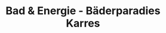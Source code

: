 ---
title: "Bad & Energie - Bäderparadies Karres"
url: /karres/bad-und-energie-baederparadies-karres/
shop: Baustoffe
---